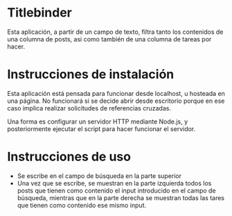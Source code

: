 # Titlebinder

Esta aplicación, a partir de un campo de texto, filtra tanto los contenidos de una columna de posts, asi como también de una columna de tareas por hacer.

# Instrucciones de instalación

Esta aplicación está pensada para funcionar desde localhost, u hosteada en una página. No funcionará si se decide abrir desde escritorio porque en ese caso implica realizar solicitudes de referencias cruzadas.

Una forma es configurar un servidor HTTP mediante Node.js, y posteriormente ejecutar el script para hacer funcionar el servidor. 

# Instrucciones de uso

- Se escribe en el campo de búsqueda en la parte superior 
- Una vez que se escribe, se muestran en la parte izquierda todos los posts que tienen como contenido el input introducido en el campo de búsqueda, mientras que en la parte derecha se muestran todas las tares que tienen como contenido ese mismo input. 
